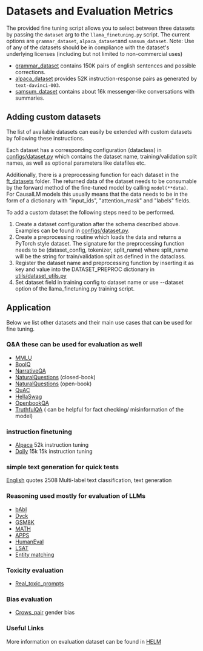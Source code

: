 # Datasets and Evaluation Metrics

The provided fine tuning script allows you to select between three datasets by passing the `dataset` arg to the `llama_finetuning.py` script. The current options are `grammar_dataset`, `alpaca_dataset`and `samsum_dataset`. Note: Use of any of the datasets should be in compliance with the dataset's underlying licenses (including but not limited to non-commercial uses)

* [grammar_dataset](https://huggingface.co/datasets/jfleg) contains 150K pairs of english sentences and possible corrections.
* [alpaca_dataset](https://github.com/tatsu-lab/stanford_alpaca) provides 52K instruction-response pairs as generated by `text-davinci-003`.
* [samsum_dataset](https://huggingface.co/datasets/samsum) contains about 16k messenger-like conversations with summaries.

## Adding custom datasets

The list of available datasets can easily be extended with custom datasets by following these instructions.

Each dataset has a corresponding configuration (dataclass) in [configs/dataset.py](../configs/dataset.py) which contains the dataset name, training/validation split names, as well as optional parameters like datafiles etc.

Additionally, there is a preprocessing function for each dataset in the [ft_datasets](../ft_datasets) folder.
The returned data of the dataset needs to be consumable by the forward method of the fine-tuned model by calling ```model(**data)```.
For CausalLM models this usually means that the data needs to be in the form of a dictionary with "input_ids", "attention_mask" and "labels" fields.

To add a custom dataset the following steps need to be performed.

1. Create a dataset configuration after the schema described above. Examples can be found in [configs/dataset.py](../configs/dataset.py).
2. Create a preprocessing routine which loads the data and returns a PyTorch style dataset. The signature for the preprocessing function needs to be (dataset_config, tokenizer, split_name) where split_name will be the string for train/validation split as defined in the dataclass.
3. Register the dataset name and preprocessing function by inserting it as key and value into the DATASET_PREPROC dictionary in [utils/dataset_utils.py](../utils/dataset_utils.py)
4. Set dataset field in training config to dataset name or use --dataset option of the llama_finetuning.py training script.

## Application
Below we list other datasets and their main use cases that can be used for fine tuning.

### Q&A these can be used for evaluation as well
- [MMLU](https://huggingface.co/datasets/lukaemon/mmlu/viewer/astronomy/validation)
- [BoolQ](https://huggingface.co/datasets/boolq)
- [NarrativeQA](https://huggingface.co/datasets/narrativeqa)
- [NaturalQuestions](https://huggingface.co/datasets/natural_questions) (closed-book)
- [NaturalQuestions](https://huggingface.co/datasets/openbookqa) (open-book)
- [QuAC](https://huggingface.co/datasets/quac)
- [HellaSwag](https://huggingface.co/datasets/hellaswag)
- [OpenbookQA](https://huggingface.co/datasets/openbookqa)
- [TruthfulQA](https://huggingface.co/datasets/truthful_qa) ( can be helpful for fact checking/ misinformation of the model)


### instruction finetuning
- [Alpaca](https://huggingface.co/datasets/yahma/alpaca-cleaned)	52k	instruction tuning
- [Dolly](https://huggingface.co/datasets/databricks/databricks-dolly-15k) 15k	15k	instruction tuning


### simple text generation for quick tests
[English](https://huggingface.co/datasets/Abirate/english_quotes) quotes	2508	Multi-label text classification, text generation


### Reasoning used mostly for evaluation of LLMs
- [bAbI](https://research.facebook.com/downloads/babi/)
- [Dyck](https://huggingface.co/datasets/dyk)
- [GSM8K](https://huggingface.co/datasets/gsm8k)
- [MATH](https://github.com/hendrycks/math)
- [APPS](https://huggingface.co/datasets/codeparrot/apps)
- [HumanEval](https://huggingface.co/datasets/openai_humaneval)
- [LSAT](https://huggingface.co/datasets/dmayhem93/agieval-lsat-ar)
- [Entity matching](https://huggingface.co/datasets/lighteval/EntityMatching)

### Toxicity evaluation
- [Real_toxic_prompts](https://huggingface.co/datasets/allenai/real-toxicity-prompts)

### Bias evaluation
- [Crows_pair](https://huggingface.co/datasets/crows_pairs) gender bias

### Useful Links
More information on evaluation dataset can be found in [HELM](https://crfm.stanford.edu/helm/latest/)
